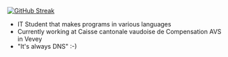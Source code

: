 [![GitHub Streak](https://github-readme-streak-stats.herokuapp.com?user=Evaguy&theme=buefy-dark&date_format=M%20j%5B%2C%20Y%5D)](https://git.io/streak-stats)

- IT Student that makes programs in various languages
- Currently working at Caisse cantonale vaudoise de Compensation AVS in Vevey
- "It's always DNS" :-)
